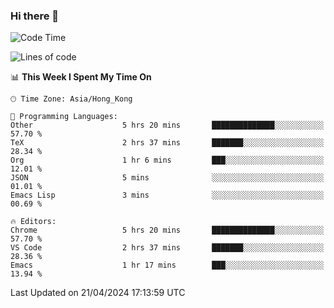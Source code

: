 ### Hi there 👋

<!--
**nicehiro/nicehiro** is a ✨ _special_ ✨ repository because its `README.md` (this file) appears on your GitHub profile.

Here are some ideas to get you started:

- 🔭 I’m currently working on ...
- 🌱 I’m currently learning ...
- 👯 I’m looking to collaborate on ...
- 🤔 I’m looking for help with ...
- 💬 Ask me about ...
- 📫 How to reach me: ...
- 😄 Pronouns: ...
- ⚡ Fun fact: ...
-->

<!--START_SECTION:waka-->
![Code Time](http://img.shields.io/badge/Code%20Time-313%20hrs%2050%20mins-blue)

![Lines of code](https://img.shields.io/badge/From%20Hello%20World%20I%27ve%20Written-2.6%20million%20lines%20of%20code-blue)

📊 **This Week I Spent My Time On** 

```text
🕑︎ Time Zone: Asia/Hong_Kong

💬 Programming Languages: 
Other                    5 hrs 20 mins       ██████████████░░░░░░░░░░░   57.70 % 
TeX                      2 hrs 37 mins       ███████░░░░░░░░░░░░░░░░░░   28.34 % 
Org                      1 hr 6 mins         ███░░░░░░░░░░░░░░░░░░░░░░   12.01 % 
JSON                     5 mins              ░░░░░░░░░░░░░░░░░░░░░░░░░   01.01 % 
Emacs Lisp               3 mins              ░░░░░░░░░░░░░░░░░░░░░░░░░   00.69 % 

🔥 Editors: 
Chrome                   5 hrs 20 mins       ██████████████░░░░░░░░░░░   57.70 % 
VS Code                  2 hrs 37 mins       ███████░░░░░░░░░░░░░░░░░░   28.36 % 
Emacs                    1 hr 17 mins        ███░░░░░░░░░░░░░░░░░░░░░░   13.94 % 
```


 Last Updated on 21/04/2024 17:13:59 UTC
<!--END_SECTION:waka-->
